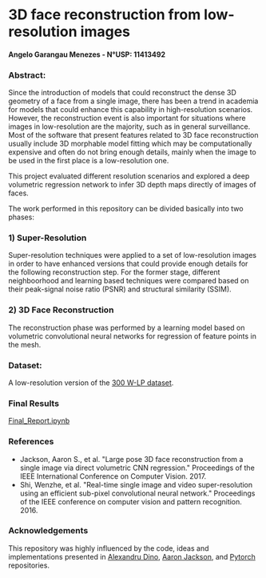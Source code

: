 # 3D face reconstruction from low-resolution images
#### Angelo Garangau Menezes - N°USP: 11413492

### Abstract:

Since the introduction of models that could reconstruct the dense 3D geometry of a face from a single image, there has been a trend in academia for models that could enhance this capability in high-resolution scenarios. However, the reconstruction event is also important for situations where images in low-resolution are the majority, such as in general surveillance.
Most of the software that present features related to 3D face reconstruction usually include 3D morphable model fitting which may be computationally expensive and often do not bring enough details, mainly when the image to be used in the first place is a low-resolution one.

This project evaluated different resolution scenarios and explored a deep volumetric regression network to infer 3D depth maps directly of images of faces.

The work performed in this repository can be divided basically into two phases:

### 1) Super-Resolution

Super-resolution techniques were applied to a set of low-resolution images in order to have enhanced versions that could provide enough details for the following reconstruction step.
For the former stage, different neighboorhood and learning based techniques were compared based on their peak-signal noise ratio (PSNR) and structural similarity (SSIM).

### 2) 3D Face Reconstruction

The reconstruction phase was performed by a learning model based on volumetric convolutional neural networks for regression of feature points in the mesh.

### Dataset: 
A low-resolution version of the [300 W-LP dataset](http://www.cbsr.ia.ac.cn/users/xiangyuzhu/projects/3DDFA/main.htm).

### Final Results
[Final_Report.ipynb](https://github.com/angelomenezes/3DFaceReconstruction/blob/master/Final_Report.ipynb)

### References

- Jackson, Aaron S., et al. "Large pose 3D face reconstruction from a single image via direct volumetric CNN regression." Proceedings of the IEEE International Conference on Computer Vision. 2017.
- Shi, Wenzhe, et al. "Real-time single image and video super-resolution using an efficient sub-pixel convolutional neural network." Proceedings of the IEEE conference on computer vision and pattern recognition. 2016.

### Acknowledgements

This repository was highly influenced by the code, ideas and implementations presented in [Alexandru Dino](https://github.com/alexandru-dinu/3D-face-reconstruction), [Aaron Jackson](https://github.com/AaronJackson/vrn), and [Pytorch](https://github.com/pytorch/examples/tree/master/super_resolution) repositories.
